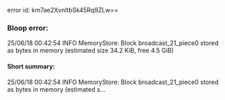 error id: km7ae2XvnltbSk45Rq9ZLw==
### Bloop error:

25/06/18 00:42:54 INFO MemoryStore: Block broadcast_21_piece0 stored as bytes in memory (estimated size 34.2 KiB, free 4.5 GiB)
#### Short summary: 

25/06/18 00:42:54 INFO MemoryStore: Block broadcast_21_piece0 stored as bytes in memory (estimated s...